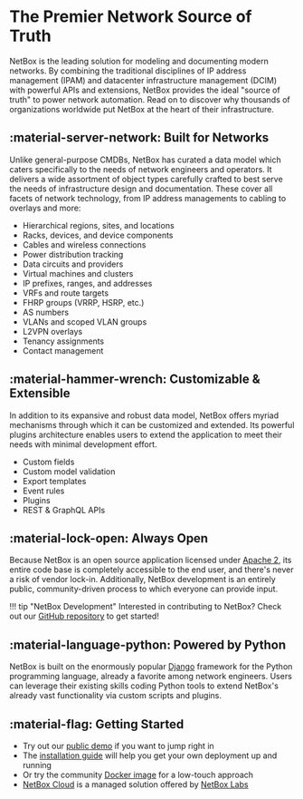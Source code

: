 <!-- ![NetBox](netbox_logo_light.svg#only-light "NetBox logo"){style="height: 100px; margin-bottom: 3em; background: none;"}
![NetBox](netbox_logo_dark.svg#only-dark "NetBox logo"){style="height: 100px; margin-bottom: 3em; background: none;"} -->

# The Premier Network Source of Truth

NetBox is the leading solution for modeling and documenting modern networks. By combining the traditional disciplines of IP address management (IPAM) and datacenter infrastructure management (DCIM) with powerful APIs and extensions, NetBox provides the ideal "source of truth" to power network automation. Read on to discover why thousands of organizations worldwide put NetBox at the heart of their infrastructure.

<!-- [![NetBox UI](./media/screenshots/home-light.png)](./media/screenshots/home-light.png) -->

## :material-server-network: Built for Networks

Unlike general-purpose CMDBs, NetBox has curated a data model which caters specifically to the needs of network engineers and operators. It delivers a wide assortment of object types carefully crafted to best serve the needs of infrastructure design and documentation. These cover all facets of network technology, from IP address managements to cabling to overlays and more:

* Hierarchical regions, sites, and locations
* Racks, devices, and device components
* Cables and wireless connections
* Power distribution tracking
* Data circuits and providers
* Virtual machines and clusters
* IP prefixes, ranges, and addresses
* VRFs and route targets
* FHRP groups (VRRP, HSRP, etc.)
* AS numbers
* VLANs and scoped VLAN groups
* L2VPN overlays
* Tenancy assignments
* Contact management

## :material-hammer-wrench: Customizable & Extensible

In addition to its expansive and robust data model, NetBox offers myriad mechanisms through which it can be customized and extended. Its powerful plugins architecture enables users to extend the application to meet their needs with minimal development effort.

* Custom fields
* Custom model validation
* Export templates
* Event rules
* Plugins
* REST & GraphQL APIs

## :material-lock-open: Always Open

Because NetBox is an open source application licensed under [Apache 2](https://www.apache.org/licenses/LICENSE-2.0.html), its entire code base is completely accessible to the end user, and there's never a risk of vendor lock-in. Additionally, NetBox development is an entirely public, community-driven process to which everyone can provide input.

!!! tip "NetBox Development"
    Interested in contributing to NetBox? Check out our [GitHub repository](https://github.com/netbox-community/netbox) to get started!

## :material-language-python: Powered by Python

NetBox is built on the enormously popular [Django](http://www.djangoproject.com/) framework for the Python programming language, already a favorite among network engineers. Users can leverage their existing skills coding Python tools to extend NetBox's already vast functionality via custom scripts and plugins.

## :material-flag: Getting Started

* Try out our [public demo](https://demo.netbox.dev/) if you want to jump right in
* The [installation guide](./installation/index.md) will help you get your own deployment up and running
* Or try the community [Docker image](https://github.com/netbox-community/netbox-docker) for a low-touch approach
* [NetBox Cloud](https://netboxlabs.com/netbox-cloud) is a managed solution offered by [NetBox Labs](https://netboxlabs.com/)
